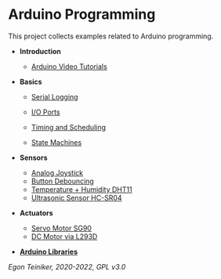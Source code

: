 # Arduino Programming

This project collects examples related to Arduino programming.

* **Introduction**
  * [Arduino Video Tutorials](introduction/ArduinoTutorials.md) 

* **Basics**
  * [Serial Logging](https://github.com/teiniker/teiniker-lectures-arduino/tree/main/interfaces/serial)

  * [I/O Ports](https://github.com/teiniker/teiniker-lectures-arduino/tree/main/io-ports)

  * [Timing and Scheduling](https://github.com/teiniker/teiniker-lectures-arduino/tree/main/timing)

  * [State Machines](https://github.com/teiniker/teiniker-lectures-arduino/tree/main/state-machines)

* **Sensors**
  * [Analog Joystick](sensors/joystick)
  * [Button Debouncing](sensors/button-debouncing)
  * [Temperature + Humidity DHT11](sensors/dht11)
  * [Ultrasonic Sensor HC-SR04](sensors/hc-sr04)
  
* **Actuators**
  * [Servo Motor SG90](actuators/SG90-ServoMotor)
  * [DC Motor via L293D](actuators/L293-DCMotor)
 
* [**Arduino Libraries**](https://github.com/teiniker/teiniker-lectures-arduino/tree/main/libraries)


*Egon Teiniker, 2020-2022, GPL v3.0* 
